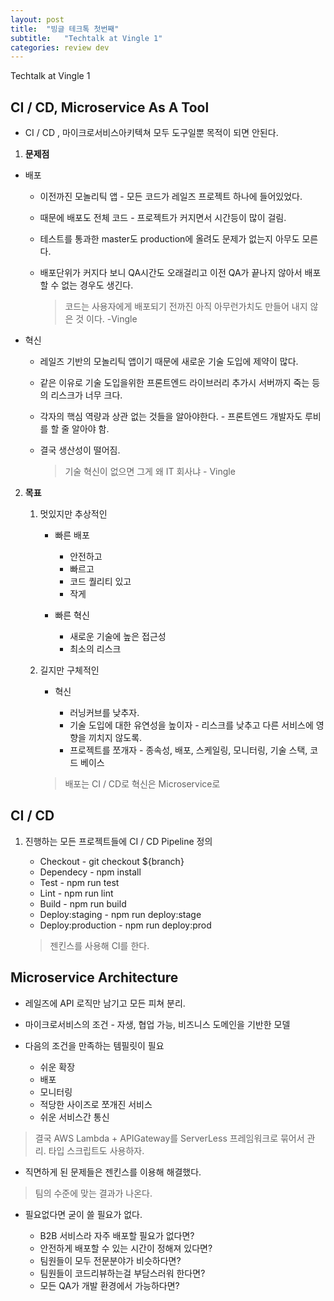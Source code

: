 ```yaml
---
layout: post
title:  "빙글 테크톡 첫번째"
subtitle:   "Techtalk at Vingle 1"
categories: review dev
---
```


Techtalk at Vingle 1



## CI / CD, Microservice As A Tool


* CI / CD , 마이크로서비스아키텍쳐 모두 도구일뿐 목적이 되면 안된다.

1. **문제점** 

* 배포

    * 이전까진 모놀리틱 앱 - 모든 코드가 레일즈 프로젝트 하나에 들어있었다.

    * 때문에 배포도 전체 코드 - 프로젝트가 커지면서 시간등이 많이 걸림.

    * 테스트를 통과한 master도 production에 올려도 문제가 없는지 아무도 모른다.

    * 배포단위가 커지다 보니 QA시간도 오래걸리고 이전 QA가 끝나지 않아서 배포할 수 없는 경우도 생긴다.

        > 코드는 사용자에게 배포되기 전까진 아직 아무런가치도 만들어 내지 않은 것 이다. -Vingle


* 혁신

    * 레일즈 기반의 모놀리틱 앱이기 때문에 새로운 기술 도입에 제약이 많다.

    * 같은 이유로 기술 도입을위한 프론트엔드 라이브러리 추가시 서버까지 죽는 등의 리스크가 너무 크다.

    * 각자의 핵심 역량과 상관 없는 것들을 알아야한다. - 프론트엔드 개발자도 루비를 할 줄 알아야 함.

    * 결국 생산성이 떨어짐.

        > 기술 혁신이 없으면 그게 왜 IT 회사냐 - Vingle

2. **목표** 

    1. 멋있지만 추상적인

        * 빠른 배포

            * 안전하고
            * 빠르고
            * 코드 퀄리티 있고
            * 작게

        * 빠른 혁신

            * 새로운 기술에 높은 접근성
            * 최소의 리스크

    2. 길지만 구체적인
        
        * 혁신

            * 러닝커브를 낮추자.
            * 기술 도입에 대한 유연성을 높이자 - 리스크를 낮추고 다른 서비스에 영향을 끼치지 않도록.
            * 프로젝트를 쪼개자 - 종속성, 배포, 스케일링, 모니터링, 기술 스택, 코드 베이스

        >배포는 CI / CD로 혁신은  Microservice로


## CI / CD

1. 진행하는 모든 프로젝트들에 CI / CD Pipeline 정의

    * Checkout - git checkout ${branch}
    * Dependecy - npm install
    * Test - npm run test
    * Lint - npm run lint 
    * Build - npm run build 
    * Deploy:staging - npm run deploy:stage 
    * Deploy:production - npm run deploy:prod 

    > 젠킨스를 사용해  CI를 한다.

## Microservice Architecture

* 레일즈에 API 로직만 남기고 모든 피쳐 분리.

* 마이크로서비스의 조건 - 자생, 협업 가능, 비즈니스 도메인을 기반한 모델

* 다음의 조건을 만족하는 템필릿이 필요
    * 쉬운 확장
    * 배포
    * 모니터링
    * 적당한 사이즈로 쪼개진 서비스 
    * 쉬운 서비스간 통신

> 결국 AWS Lambda + APIGateway를 ServerLess 프레임워크로 묶어서 관리. 타입 스크립트도 사용하자.

* 직면하게 된 문제들은 젠킨스를 이용해 해결했다.

> 팀의 수준에 맞는 결과가 나온다.

* 필요없다면 굳이 쓸 필요가 없다.

    * B2B 서비스라 자주 배포할 필요가 없다면?
    * 안전하게 배포할 수 있는 시간이 정해져 있다면?
    * 팀원들이 모두 전문분야가 비슷하다면?
    * 팀원들이 코드리뷰하는걸 부담스러워 한다면?
    * 모든 QA가 개발 환경에서 가능하다면?





